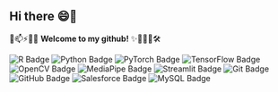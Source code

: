 ## Hi there 😄👋

💬📫⚡🚀🔬 **Welcome to my github!** ✨🔭🌱👯🛠️

![R Badge](https://img.shields.io/badge/R-276DC3?logo=r&logoColor=fff&style=for-the-badge) ![Python Badge](https://img.shields.io/badge/Python-3776AB?logo=python&logoColor=fff&style=for-the-badge) ![PyTorch Badge](https://img.shields.io/badge/PyTorch-EE4C2C?logo=pytorch&logoColor=fff&style=for-the-badge) ![TensorFlow Badge](https://img.shields.io/badge/TensorFlow-FF6F00?logo=tensorflow&logoColor=fff&style=for-the-badge) ![OpenCV Badge](https://img.shields.io/badge/OpenCV-5C3EE8?logo=opencv&logoColor=fff&style=for-the-badge) ![MediaPipe Badge](https://img.shields.io/badge/MediaPipe-0097A7?logo=mediapipe&logoColor=fff&style=for-the-badge) ![Streamlit Badge](https://img.shields.io/badge/Streamlit-FF4B4B?logo=streamlit&logoColor=fff&style=for-the-badge) ![Git Badge](https://img.shields.io/badge/Git-F05032?logo=git&logoColor=fff&style=for-the-badge) ![GitHub Badge](https://img.shields.io/badge/GitHub-181717?logo=github&logoColor=fff&style=for-the-badge) ![Salesforce Badge](https://img.shields.io/badge/Salesforce-00A1E0?logo=salesforce&logoColor=fff&style=for-the-badge) ![MySQL Badge](https://img.shields.io/badge/MySQL-4479A1?logo=mysql&logoColor=fff&style=for-the-badge)
